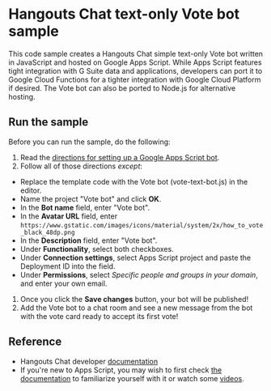 # Hangouts Chat text-only Vote bot sample

This code sample creates a Hangouts Chat simple text-only Vote bot
written in JavaScript and hosted on Google Apps Script. While Apps
Script features tight integration with G Suite data and applications,
developers can port it to Google Cloud Functions for a tighter
integration with Google Cloud Platform if desired. The Vote bot can
also be ported to Node.js for alternative hosting.

## Run the sample

Before you can run the sample, do the following:

1. Read the [directions for setting up a Google Apps Script
  bot](http://developers.google.com/hangouts/chat/quickstart/apps-script-bot).
1. Follow all of those directions _except_:
  - Replace the template code with the Vote bot (vote-text-bot.js) in the editor.
  - Name the project "Vote bot" and click **OK**.
  - In the **Bot name** field, enter "Vote bot".
  - In the **Avatar URL** field, enter `https://www.gstatic.com/images/icons/material/system/2x/how_to_vote_black_48dp.png`
  - In the **Description** field, enter "Vote bot".
  - Under **Functionality**, select both checkboxes.
  - Under **Connection settings**, select Apps Script project and paste the Deployment ID into the field.
  - Under **Permissions**, select _Specific people and groups in your domain_, and enter your own email.
1. Once you click the **Save changes** button, your bot will be published!
1. Add the Vote bot to a chat room and see a new message from the bot with
the vote card ready to accept its first vote!

## Reference

- Hangouts Chat developer [documentation](https://developers.google.com/hangouts/chat)
- If you're new to Apps Script, you may wish to first check [the
  documentation](https://developers.google.com/apps-script) to
  familiarize yourself with it or watch some
  [videos](https://developers.google.com/apps-script/guides/videos).
